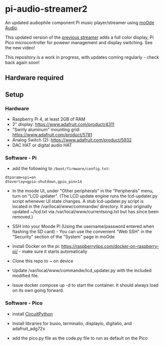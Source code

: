 # pi-audio-streamer2
An updated audiophile component Pi music player/streamer using [moOde Audio](https://moodeaudio.org/).

This updated version of the [previous streamer](https://github.com/alanb128/audio-streaming-box) adds a full color display, Pi Pico microcontroller for powewr management and display switching. See the new video!

This repository is a work in progress, with updates coming regularly - check back again soon!

## Hardware required


## Setup

### Hardware
- Raspberry Pi 4, at least 2GB of RAM
- 2" display: https://www.adafruit.com/product/4311
- "Swirly aluminum" mounting grid: https://www.adafruit.com/product/5781
- Analog Switch (2): https://www.adafruit.com/product/5932
- DAC HAT or digital audio HAT

### Software - Pi
- add the following to `/boot/firmware/config.txt`:
```
dtparam=spi=on
dtoverlay=gpio-shutdown,gpio_pin=14 
```
- In the moode UI, under "Other peripherals" in the "Peripherals" menu, turn on  "LCD updater".
(The LCD update engine runs the lcd-updater.py script whenever UI state changes.
A stub lcd-updater.py script is located in the /var/local/www/commandw/ directory. It also originally updated ~/lcd.txt via /var/local/www/currentsong.txt but has since been removed.)

- SSH into your Moode Pi (Using the username/password entered when flashing the SD card) - You can use the convenient "Web SSH" in the "Security" section of the "System" page in moOde
  
- Install Docker on the pi: https://raspberrytips.com/docker-on-raspberry-pi/ - make sure it starts automatically
  
- Clone this repo to ~ on device
  
- Update /var/local/www/commandw/lcd_updater.py with the included modified file.
  
- Issue docker compose up -d to start the container. It should always load on its own going forward.

### Software - Pico

- install [CircuitPython](https://circuitpython.org/)
  
- Install libraries for busio, terminalio, displayio, digitalio, and adafruit_adg72x

- add the pico.py file as the code.py file to run as default on the Pico

